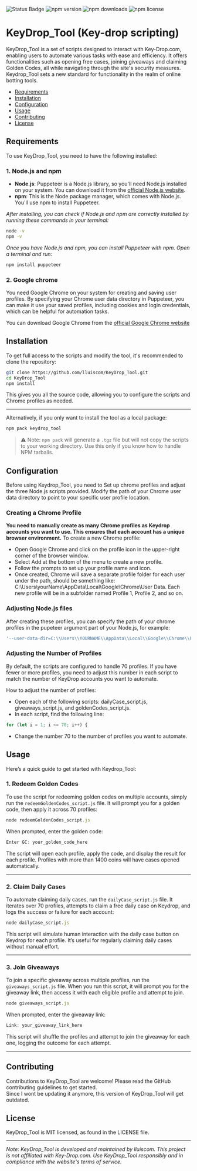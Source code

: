 <p align="left">
  <img src="https://img.shields.io/badge/status-working-brightgreen" alt="Status Badge" />
  <img src="https://img.shields.io/npm/v/keydrop_tool.svg" alt="npm version">
  <img src="https://img.shields.io/npm/dt/keydrop_tool.svg" alt="npm downloads">
  <img src="https://img.shields.io/npm/l/keydrop_tool.svg" alt="npm license">
</p>

</p>


# KeyDrop_Tool (Key-drop scripting)

KeyDrop_Tool is a set of scripts designed to interact with Key-Drop.com, enabling users to automate various tasks with ease and efficiency. It offers functionalities such as opening free cases, joining giveaways and claiming Golden Codes, all while navigating through the site's security measures. Keydrop_Tool sets a new standard for functionality in the realm of online botting tools.
- [Requirements](#requirements)
- [Installation](#installation)
- [Configuration](#configuration)
- [Usage](#usage)
- [Contributing](#contributing)
- [License](#license)

## Requirements
To use KeyDrop_Tool, you need to have the following installed:

### 1. **Node.js and npm**
- **Node.js**: Puppeteer is a Node.js library, so you'll need Node.js installed on your system. You can download it from the [official Node.js website](https://nodejs.org/).
- **npm**: This is the Node package manager, which comes with Node.js. You'll use npm to install Puppeteer.

*After installing, you can check if Node.js and npm are correctly installed by running these commands in your terminal:*

```bash
node -v
npm -v
```

*Once you have Node.js and npm, you can install Puppeteer with npm. Open a terminal and run:*
```bash
npm install puppeteer
```
### 2. **Google chrome**

You need Google Chrome on your system for creating and saving user profiles. By specifying your Chrome user data directory in Puppeteer, you can make it use your saved profiles, including cookies and login credentials, which can be helpful for automation tasks.

You can download Google Chrome from the [official Google Chrome website](https://www.google.com/chrome/)

## Installation

To get full access to the scripts and modify the tool, it's recommended to clone the repository:

```bash
git clone https://github.com/lluiscom/KeyDrop_Tool.git
cd KeyDrop_Tool
npm install
```

This gives you all the source code, allowing you to configure the scripts and Chrome profiles as needed.

---

Alternatively, if you only want to install the tool as a local package:

```bash
npm pack keydrop_tool
```

> ⚠️ Note: `npm pack` will generate a `.tgz` file but will not copy the scripts to your working directory. Use this only if you know how to handle NPM tarballs.

## Configuration

Before using Keydrop_Tool, you need to Set up chrome profiles and adjust the three Node.js scripts provided. Modify the path of your Chrome user data directory to point to your specific user profile location.

### Creating a Chrome Profile

**You need to manually create as many Chrome profiles as Keydrop accounts you want to use. This ensures that each account has a unique browser environment.**
To create a new Chrome profile:

- Open Google Chrome and click on the profile icon in the upper-right corner of the browser window.
- Select Add at the bottom of the menu to create a new profile.
- Follow the prompts to set up your profile name and icon.
- Once created, Chrome will save a separate profile folder for each user under the path, should be something like: C:\\Users\\yourName\\AppData\\Local\\Google\\Chrome\\User Data. Each new profile will be in a subfolder named Profile 1, Profile 2, and so on.

### Adjusting Node.js files
After creating these profiles, you can specify the path of your chrome profiles in the pupeteer argument part of your Node.js, for example:

```javascript
'--user-data-dir=C:\\Users\\YOURNAME\\AppData\\Local\\Google\\Chrome\\User Data' // The path should look something like this
```
### Adjusting the Number of Profiles
By default, the scripts are configured to handle 70 profiles. If you have fewer or more profiles, you need to adjust this number in each script to match the number of KeyDrop accounts you want to automate.

How to adjust the number of profiles:
- Open each of the following scripts: dailyCase_script.js, giveaways_script.js, and goldenCodes_script.js.
- In each script, find the following line:
```javascript
for (let i = 1; i <= 70; i++) {
```
- Change the number 70 to the number of profiles you want to automate.


## Usage

Here’s a quick guide to get started with Keydrop_Tool:

### 1. **Redeem Golden Codes**

To use the script for redeeming golden codes on multiple accounts, simply run the `redeemGoldenCodes_script.js` file. It will prompt you for a golden code, then apply it across 70 profiles:

```javascript
node redeemGoldenCodes_script.js
```
When prompted, enter the golden code:
```javascript
Enter GC: your_golden_code_here
```
The script will open each profile, apply the code, and display the result for each profile. Profiles with more than 1400 coins will have cases opened automatically.

---
### 2. Claim Daily Cases
To automate claiming daily cases, run the `dailyCase_script.js` file. It iterates over 70 profiles, attempts to claim a free daily case on Keydrop, and logs the success or failure for each account:
```javascript
node dailyCase_script.js
```
This script will simulate human interaction with the daily case button on Keydrop for each profile. It’s useful for regularly claiming daily cases without manual effort.

---
### 3. Join Giveaways
To join a specific giveaway across multiple profiles, run the `giveaways_script.js` file. When you run this script, it will prompt you for the giveaway link, then access it with each eligible profile and attempt to join.
```javascript
node giveaways_script.js
```
When prompted, enter the giveaway link:
```javascript
Link: your_giveaway_link_here
```
This script will shuffle the profiles and attempt to join the giveaway for each one, logging the outcome for each attempt.

---
## Contributing
Contributions to KeyDrop_Tool are welcome! Please read the GitHub contributing guidelines to get started.                                                     
Since I wont be updating it anymore, this version of KeyDrop_Tool will get outdated.

## License
KeyDrop_Tool is MIT licensed, as found in the LICENSE file.


---

*Note: KeyDrop_Tool is developed and maintained by lluiscom. This project is not affiliated with Key-Drop.com. Use KeyDrop_Tool responsibly and in compliance with the website's terms of service.*
